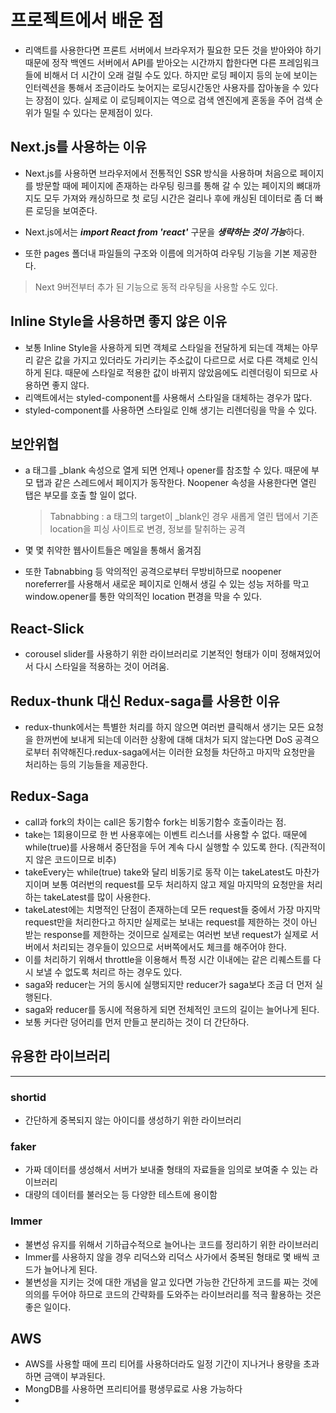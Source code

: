# 프로젝트에서 배운 점

- 리액트를 사용한다면 프론트 서버에서 브라우저가 필요한 모든 것을 받아와야 하기 때문에 정작 백엔드 서버에서 API를 받아오는 시간까지 합한다면 다른 프레임워크들에 비해서 더 시간이 오래 걸릴 수도 있다. 하지만 로딩 페이지 등의 눈에 보이는 인터렉션을 통해서 조금이라도 늦어지는 로딩시간동안 사용자를 잡아놓을 수 있다는 장점이 있다. 실제로 이 로딩페이지는 역으로 검색 엔진에게 혼동을 주어 검색 순위가 밀릴 수 있다는 문제점이 있다.

## Next.js를 사용하는 이유

- Next.js를 사용하면 브라우저에서 전통적인 SSR 방식을 사용하며 처음으로 페이지를 방문할 때에 페이지에 존재하는 라우팅 링크를 통해 갈 수 있는 페이지의 뼈대까지도 모두 가져와 캐싱하므로 첫 로딩 시간은 걸리나 후에 캐싱된 데이터로 좀 더 빠른 로딩을 보여준다.

- Next.js에서는 ***import React from 'react'*** 구문을 ***생략하는 것이 가능***하다.
- 또한 pages 폴더내 파일들의 구조와 이름에 의거하여 라우팅 기능을 기본 제공한다.

> Next 9버전부터 추가 된 기능으로 동적 라우팅을 사용할 수도 있다.

## Inline Style을 사용하면 좋지 않은 이유

- 보통 Inline Style을 사용하게 되면 객체로 스타일을 전달하게 되는데 객체는 아무리 같은 값을 가지고 있더라도 가리키는 주소값이 다르므로 서로 다른 객체로 인식하게 된댜. 때문에 스타일로 적용한 값이 바뀌지 않았음에도 리렌더링이 되므로 사용하면 좋지 않다.
- 리액트에서는 styled-component를 사용해서 스타일을 대체하는 경우가 많다.
- styled-component를 사용하면 스타일로 인해 생기는 리렌더링을 막을 수 있다.

## 보안위협

- a 태그를 _blank 속성으로 열게 되면 언제나 opener를 참조할 수 있다. 때문에 부모 탭과 같은 스레드에서 페이지가 동작한다. Noopener 속성을 사용한다면 열린 탭은 부모를 호출 할 일이 없다.

  > Tabnabbing : a 태그의 target이 _blank인 경우 새롭게 열린 탭에서 기존 location을 피싱 사이트로 변경, 정보를 탈취하는 공격
- 몇 몇 취약한 웹사이트들은 메일을 통해서 옮겨짐

- 또한 Tabnabbing 등 악의적인 공격으로부터 무방비하므로 noopener noreferrer를 사용해서 새로운 페이지로 인해서 생길 수 있는 성능 저하를 막고 window.opener를 통한 악의적인 location 편경을 막을 수 있다.

## React-Slick
- corousel slider를 사용하기 위한 라이브러리로 기본적인 형태가 이미 정해져있어서 다시 스타일을 적용하는 것이 어려움.

## Redux-thunk 대신 Redux-saga를 사용한 이유
- redux-thunk에서는 특별한 처리를 하지 않으면 여러번 클릭해서 생기는 모든 요청을 한꺼번에 보내게 되는데 이러한 상황에 대해 대처가 되지 않는다면 DoS 공격으로부터 취약해진다.redux-saga에서는 이러한 요청들 차단하고 마지막 요청만을 처리하는 등의 기능들을 제공한다.

## Redux-Saga
- call과 fork의 차이는 call은 동기함수 fork는 비동기함수 호출이라는 점.
- take는 1회용이므로 한 번 사용후에는 이벤트 리스너를 사용할 수 없다. 때문에 while(true)를 사용해서 중단점을 두어 계속 다시 실행할 수 있도록 한다. (직관적이지 않은 코드이므로 비추)
- takeEvery는 while(true) take와 달리 비동기로 동작 이는 takeLatest도 마찬가지이며 보통 여러번의 request를 모두 처리하지 않고 제일 마지막의 요청만을 처리하는 takeLatest를 많이 사용한다.
- takeLatest에는 치명적인 단점이 존재하는데 모든 request들 중에서 가장 마지막 request만을 처리한다고 하지만 실제로는 보내는 request를 제한하는 것이 아닌 받는 response를 제한하는 것이므로 실제로는 여러번 보낸 request가 실제로 서버에서 처리되는 경우들이 있으므로 서버쪽에서도 체크를 해주어야 한다.
- 이를 처리하기 위해서 throttle을 이용해서 특정 시간 이내에는 같은 리퀘스트를 다시 보낼 수 없도록 처리르 하는 경우도 있다.
- saga와 reducer는 거의 동시에 실행되지만 reducer가 saga보다 조금 더 먼저 실행된다.
- saga와 reducer를 동시에 적용하게 되면 전체적인 코드의 길이는 늘어나게 된다.
- 보통 커다란 덩어리를 먼저 만들고 분리하는 것이 더 간단하다.

## 유용한 라이브러리
---
### shortid
- 간단하게 중복되지 않는 아이디를 생성하기 위한 라이브러리

### faker
- 가짜 데이터를 생성해서 서버가 보내줄 형태의 자료들을 임의로 보여줄 수 있는 라이브러리
- 대량의 데이터를 불러오는 등 다양한 테스트에 용이함

### Immer
- 불변성 유지를 위해서 기하급수적으로 늘어나는 코드를 정리하기 위한 라이브러리
- Immer를 사용하지 않을 경우 리덕스와 리덕스 사가에서 중복된 형태로 몇 배씩 코드가 늘어나게 된다.
- 불변성을 지키는 것에 대한 개념을 알고 있다면 가능한 간단하게 코드를 짜는 것에 의의를 두어야 하므로 코드의 간략화를 도와주는 라이브러리를 적극 활용하는 것은 좋은 일이다.

## AWS
- AWS를 사용할 때에 프리 티어를 사용하더라도 일정 기간이 지나거나 용량을 초과하면 금액이 부과된다.
- MongDB를 사용하면 프리티어를 평생무료로 사용 가능하다 
- 
